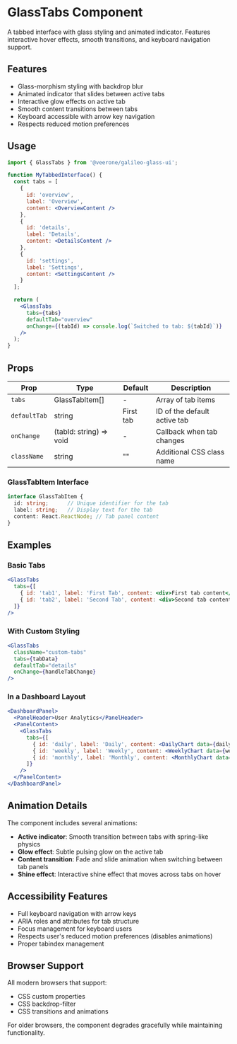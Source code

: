 # GlassTabs Component

A tabbed interface with glass styling and animated indicator. Features interactive hover effects, smooth transitions, and keyboard navigation support.

## Features

- Glass-morphism styling with backdrop blur
- Animated indicator that slides between active tabs
- Interactive glow effects on active tab
- Smooth content transitions between tabs
- Keyboard accessible with arrow key navigation
- Respects reduced motion preferences

## Usage

```jsx
import { GlassTabs } from '@veerone/galileo-glass-ui';

function MyTabbedInterface() {
  const tabs = [
    {
      id: 'overview',
      label: 'Overview',
      content: <OverviewContent />
    },
    {
      id: 'details',
      label: 'Details',
      content: <DetailsContent />
    },
    {
      id: 'settings',
      label: 'Settings',
      content: <SettingsContent />
    }
  ];

  return (
    <GlassTabs 
      tabs={tabs}
      defaultTab="overview"
      onChange={(tabId) => console.log(`Switched to tab: ${tabId}`)}
    />
  );
}
```

## Props

| Prop | Type | Default | Description |
|------|------|---------|-------------|
| `tabs` | GlassTabItem[] | - | Array of tab items |
| `defaultTab` | string | First tab | ID of the default active tab |
| `onChange` | (tabId: string) => void | - | Callback when tab changes |
| `className` | string | "" | Additional CSS class name |

### GlassTabItem Interface

```typescript
interface GlassTabItem {
  id: string;      // Unique identifier for the tab
  label: string;   // Display text for the tab
  content: React.ReactNode; // Tab panel content
}
```

## Examples

### Basic Tabs

```jsx
<GlassTabs
  tabs={[
    { id: 'tab1', label: 'First Tab', content: <div>First tab content</div> },
    { id: 'tab2', label: 'Second Tab', content: <div>Second tab content</div> }
  ]}
/>
```

### With Custom Styling

```jsx
<GlassTabs
  className="custom-tabs"
  tabs={tabData}
  defaultTab="details"
  onChange={handleTabChange}
/>
```

### In a Dashboard Layout

```jsx
<DashboardPanel>
  <PanelHeader>User Analytics</PanelHeader>
  <PanelContent>
    <GlassTabs
      tabs={[
        { id: 'daily', label: 'Daily', content: <DailyChart data={dailyData} /> },
        { id: 'weekly', label: 'Weekly', content: <WeeklyChart data={weeklyData} /> },
        { id: 'monthly', label: 'Monthly', content: <MonthlyChart data={monthlyData} /> }
      ]}
    />
  </PanelContent>
</DashboardPanel>
```

## Animation Details

The component includes several animations:

- **Active indicator**: Smooth transition between tabs with spring-like physics
- **Glow effect**: Subtle pulsing glow on the active tab
- **Content transition**: Fade and slide animation when switching between tab panels
- **Shine effect**: Interactive shine effect that moves across tabs on hover

## Accessibility Features

- Full keyboard navigation with arrow keys
- ARIA roles and attributes for tab structure
- Focus management for keyboard users
- Respects user's reduced motion preferences (disables animations)
- Proper tabindex management

## Browser Support

All modern browsers that support:
- CSS custom properties
- CSS backdrop-filter
- CSS transitions and animations

For older browsers, the component degrades gracefully while maintaining functionality. 